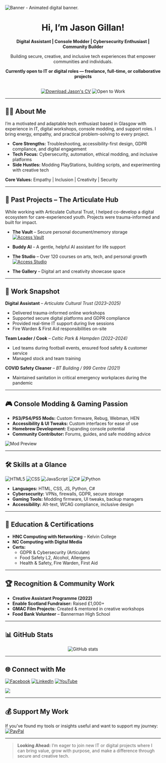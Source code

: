 ![Banner - Animated digital banner.](https://user-images.githubusercontent.com/74038190/241765440-80728820-e06b-4f96-9c9e-9df46f0cc0a5.gif "A dynamic banner showcasing creativity, technology, and community impact.")

<div align="center">
  <h1>Hi, I’m Jason Gillan!</h1>
  <p><strong>Digital Assistant | Console Modder | Cybersecurity Enthusiast | Community Builder</strong></p>
  <p>Building secure, creative, and inclusive tech experiences that empower communities and individuals.</p>
  <p><strong>Currently open to IT or digital roles — freelance, full-time, or collaborative projects</strong></p>
  <br>
  <a href="./Jason-Gillan.pdf"><img src="https://img.shields.io/badge/CV-Jason%20Gillan-blue?style=for-the-badge&logo=readthedocs&logoColor=white" alt="Download Jason's CV"></a>
  <img src="https://img.shields.io/badge/Status-Open%20to%20Work-brightgreen?style=for-the-badge&logo=freelancer&logoColor=white" alt="Open to Work">
</div>

---

## 👨‍💻 About Me

I’m a motivated and adaptable tech enthusiast based in Glasgow with experience in IT, digital workshops, console modding, and support roles. I bring energy, empathy, and practical problem-solving to every project.

- **Core Strengths:** Troubleshooting, accessibility-first design, GDPR compliance, and digital engagement  
- **Tech Focus:** Cybersecurity, automation, ethical modding, and inclusive platforms  
- **Side Hustles:** Modding PlayStations, building scripts, and experimenting with creative tech

**Core Values:** Empathy | Inclusion | Creativity | Security

---

## 🧠 Past Projects – The Articulate Hub

While working with Articulate Cultural Trust, I helped co-develop a digital ecosystem for care-experienced youth. Projects were trauma-informed and built for impact.

- **The Vault** – Secure personal document/memory storage  
  [![Access Vault](https://img.shields.io/badge/Access-Vault-brightgreen)](https://vault.articulatehub.com/)

- **Buddy AI** – A gentle, helpful AI assistant for life support  

- **The Studio** – Over 120 courses on arts, tech, and personal growth  
  [![Access Studio](https://img.shields.io/badge/Access-Studio-blue)](http://studio.articulatehub.com/)

- **The Gallery** – Digital art and creativity showcase space  

---

## 💼 Work Snapshot

**Digital Assistant** – *Articulate Cultural Trust (2023–2025)*  
- Delivered trauma-informed online workshops  
- Supported secure digital platforms and GDPR compliance  
- Provided real-time IT support during live sessions  
- Fire Warden & First Aid responsibilities on-site  

**Team Leader / Cook** – *Celtic Park & Hampden (2022–2024)*  
- Led teams during football events, ensured food safety & customer service  
- Managed stock and team training  

**COVID Safety Cleaner** – *BT Building / 999 Centre (2021)*  
- Maintained sanitation in critical emergency workplaces during the pandemic  

---

## 🎮 Console Modding & Gaming Passion

- **PS3/PS4/PS5 Mods:** Custom firmware, Rebug, Webman, HEN  
- **Accessibility & UI Tweaks:** Custom interfaces for ease of use  
- **Homebrew Development:** Expanding console potential  
- **Community Contributor:** Forums, guides, and safe modding advice

![Mod Preview](https://user-images.githubusercontent.com/your-mod-preview.gif "Preview of a modded gaming interface.")

---

## 🛠 Skills at a Glance

![HTML5](https://img.shields.io/badge/html5-%23E34F26.svg?style=for-the-badge&logo=html5&logoColor=white)
![CSS](https://img.shields.io/badge/css-%23239120.svg?style=for-the-badge&logo=css3&logoColor=white)
![JavaScript](https://img.shields.io/badge/javascript-%23323330.svg?style=for-the-badge&logo=javascript&logoColor=%23F7DF1E)
![C#](https://img.shields.io/badge/c%23-%23239120.svg?style=for-the-badge&logo=csharp&logoColor=white)
![Python](https://img.shields.io/badge/python-%233776AB.svg?style=for-the-badge&logo=python&logoColor=white)

- **Languages:** HTML, CSS, JS, Python, C#  
- **Cybersecurity:** VPNs, firewalls, GDPR, secure storage  
- **Gaming Tools:** Modding firmware, UI tweaks, backup managers  
- **Accessibility:** Alt-text, WCAG compliance, inclusive design

---

## 📜 Education & Certifications

- **HNC Computing with Networking** – Kelvin College  
- **NC Computing with Digital Media**  
- **Certs:**  
  - GDPR & Cybersecurity (Articulate)  
  - Food Safety L2, Alcohol, Allergens  
  - Health & Safety, Fire Warden, First Aid  

---

## 🏆 Recognition & Community Work

- **Creative Assistant Programme (2022)**  
- **Enable Scotland Fundraiser:** Raised £1,000+  
- **GMAC Film Projects:** Created & mentored in creative workshops  
- **Food Bank Volunteer** – Bannerman High School

---

## 📊 GitHub Stats

<p align="center">
  <img src="https://github-readme-stats.vercel.app/api?username=JasonArticulate&show_icons=true&theme=radical" alt="GitHub stats">
</p>

---

## 🌐 Connect with Me

[![Facebook](https://img.shields.io/badge/Facebook-%231877F2.svg?logo=Facebook&logoColor=white)](https://www.facebook.com/MrJasonDEX/)
[![LinkedIn](https://img.shields.io/badge/LinkedIn-%230077B5.svg?logo=linkedin&logoColor=white)](https://www.linkedin.com/in/jason-gillan-6074182a6/)
[![YouTube](https://img.shields.io/badge/YouTube-%23FF0000.svg?logo=YouTube&logoColor=white)](https://www.youtube.com/@MrJasonDEX)

[![](https://visitcount.itsvg.in/api?id=JasonArticulate&icon=0&color=0)](https://visitcount.itsvg.in)

---

## 💰 Support My Work

If you’ve found my tools or insights useful and want to support my journey:  
[![PayPal](https://img.shields.io/badge/PayPal-00457C?style=for-the-badge&logo=paypal&logoColor=white)](https://paypal.me/MrJasonDEX)

---

> **Looking Ahead:** I’m eager to join new IT or digital projects where I can bring value, grow with purpose, and make a difference through secure and creative tech.